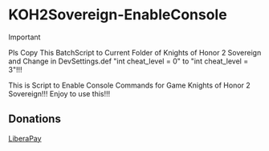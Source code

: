 # KOH2Sovereign-EnableConsole

> [!IMPORTANT]
> Pls Copy This BatchScript to Current Folder of Knights of Honor 2 Sovereign and Change in DevSettings.def "int cheat_level = 0" to "int cheat_level = 3"!!!

This is Script to Enable Console Commands for Game Knights of Honor 2 Sovereign!!! Enjoy to use this!!!

## Donations

[LiberaPay](https://liberapay.com/RikkoMatsumatoOfficial/donate)
